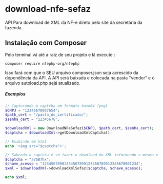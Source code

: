 # download-nfe-sefaz

API Para download de XML da NF-e direto pelo site da secretária da fazenda.

## Instalação com Composer

Pelo terminal vá até a raiz de seu projeto e lá execute :

```
composer require nfephp-org/nfephp
``` 
Isso fará com que o SEU arquivo composer.json seja acrescido da dependência da API.
A API será baixada e colocada na pasta "vendor" e o arquivo autoload.php sejá atualizado.

##### Exemplos

```php
// Capturando o captcha em formato base64 (png)
$CNPJ = "12345678987654";
$path_cert = "/pasta_do_certificado/";
$senha_cert = "12345678";

$downloadXml = new DownloadNFeSefaz($CNPJ, $path_cert, $senha_cert);
$captcha = $downloadXml->getDownloadXmlCaptcha();

// Exibindo em html
echo '<img src="$captcha">';

// Sabendo o captcha é só fazer o download do XML informando o mesmo e a chave de acesso da NF-e
$captcha = "a7S87hx";
$chave_acesso = "12345678901234567890123456789012345678901234";
$xml = $downloadXml->downloadXmlSefaz($captcha, $chave_acesso);

echo $xml;
